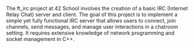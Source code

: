 The ft_irc project at 42 School involves the creation of a basic IRC (Internet Relay Chat) server and client. The goal of this project is to implement a simple yet fully functional IRC server that allows users to connect, join channels, send messages, and manage user interactions in a chatroom setting. It requires extensive knowledge of network programming and socket management in C++.
